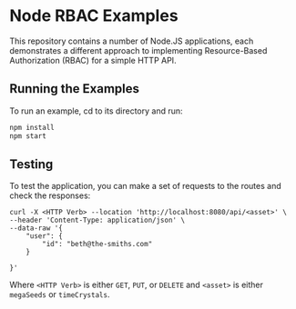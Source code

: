 # Node RBAC Examples
This repository contains a number of Node.JS applications, each demonstrates a different approach to implementing Resource-Based Authorization (RBAC) for a simple HTTP API.

## Running the Examples
To run an example, cd to its directory and run: 

```sh
npm install
npm start
```
## Testing

To test the application, you can make a set of requests to the routes and check the responses:

```
curl -X <HTTP Verb> --location 'http://localhost:8080/api/<asset>' \
--header 'Content-Type: application/json' \
--data-raw '{
    "user": {
        "id": "beth@the-smiths.com"
    }

}'
```

Where `<HTTP Verb>` is either `GET`, `PUT`, or `DELETE` and `<asset>` is either `megaSeeds` or `timeCrystals`.
